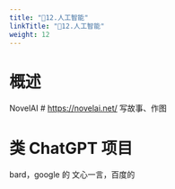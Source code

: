 ```yaml
---
title: "🤖12.人工智能"
linkTitle: "🤖12.人工智能"
weight: 12
---
```


# 概述


NovelAI # https://novelai.net/ 写故事、作图

# 类 ChatGPT 项目
bard，google 的
文心一言，百度的